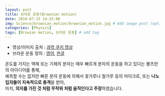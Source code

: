 ```yaml
---
layout: post
title: 브라운 운동(Brownian motion) 
date: 2018-07-15 14:25:00
img: Science/brownian_motion/brownian_motion.jpg # Add image post (optional)
categories: [Physics] 
tags: [Browian motion, 브라운 운동] # add tag
---
```

+ 영상/이미지 출처 : [과학 쿠키 영상](https://www.youtube.com/watch?v=8ZO4gKa6y6w) 
+ 브라운 운동 정의 : [영어](https://en.wikipedia.org/wiki/Brownian_motion), [한글](https://ko.wikipedia.org/wiki/%EB%B8%8C%EB%9D%BC%EC%9A%B4_%EC%9A%B4%EB%8F%99)

온도를 가지는 액체 또는 기체의 분자는 매우 빠르게 분자의 운동을 하고 있다는 볼츠만의 아이디어를 통해, <br>
예측할 수는 없지만 빠른 분자 운동에 의해서 꽃가루나 철가루 등의 마이크로, 또는 **나노 입자들이 지속적으로 충격**을 받아, <br>
마치, **의지를 가진 것 처럼 무작위 처럼 움직인다고 주장**하였습니다.



 


    
    
  
